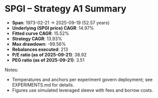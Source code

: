 # SPGI – Strategy A1 Summary

- **Span**: 1973-02-21 → 2025-09-19 (52.57 years)
- **Underlying (SPGI price) CAGR**: 14.97%
- **Fitted curve CAGR**: 15.52%
- **Strategy CAGR**: 13.93%
- **Max drawdown**: -99.56%
- **Rebalances executed**: 213
- **P/E ratio (as of 2025-09-21)**: 38.92
- **PEG ratio (as of 2025-09-21)**: 3.51

Notes:

- Temperatures and anchors per experiment govern deployment; see EXPERIMENTS.md for details.
- Figures use simulated leveraged sleeve with fees and borrow costs.

